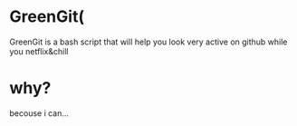 # GreenGit(
GreenGit is a bash script that will help you look very active on github while you netflix&chill
# why?
becouse i can...
